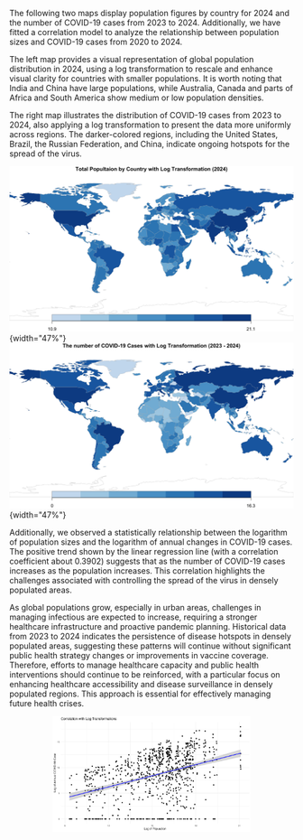 The following two maps display population figures by country for 2024 and the number of COVID-19 cases from 2023 to 2024. Additionally, we have fitted a correlation model to analyze the relationship between population sizes and COVID-19 cases from 2020 to 2024.

The left map provides a visual representation of global population distribution in 2024, using a log transformation to rescale and enhance visual clarity for countries with smaller populations. It is worth noting that India and China have large populations, while Australia, Canada and parts of Africa and South America show medium or low population densities.

The right map illustrates the distribution of COVID-19 cases from 2023 to 2024, also applying a log transformation to present the data more uniformly across regions. The darker-colored regions, including the United States, Brazil, the Russian Federation, and China, indicate ongoing hotspots for the spread of the virus.

<p align="middle">

![](01_plot-population_map.png){width="47%"} ![](02_plot-COVID19_2324.png){width="47%"}

</p>

Additionally, we observed a statistically relationship between the logarithm of population sizes and the logarithm of annual changes in COVID-19 cases. The positive trend shown by the linear regression line (with a correlation coefficient about 0.3902) suggests that as the number of COVID-19 cases increases as the population increases. This correlation highlights the challenges associated with controlling the spread of the virus in densely populated areas.

As global populations grow, especially in urban areas, challenges in managing infectious are expected to increase, requiring a stronger healthcare infrastructure and proactive pandemic planning. Historical data from 2023 to 2024 indicates the persistence of disease hotspots in densely populated areas, suggesting these patterns will continue without significant public health strategy changes or improvements in vaccine coverage. Therefore, efforts to manage healthcare capacity and public health interventions should continue to be reinforced, with a particular focus on enhancing healthcare accessibility and disease surveillance in densely populated regions. This approach is essential for effectively managing future health crises.

<p style="text-align:center">

<img src="03_plot-correlation.png" width="70%"/>

</p>
